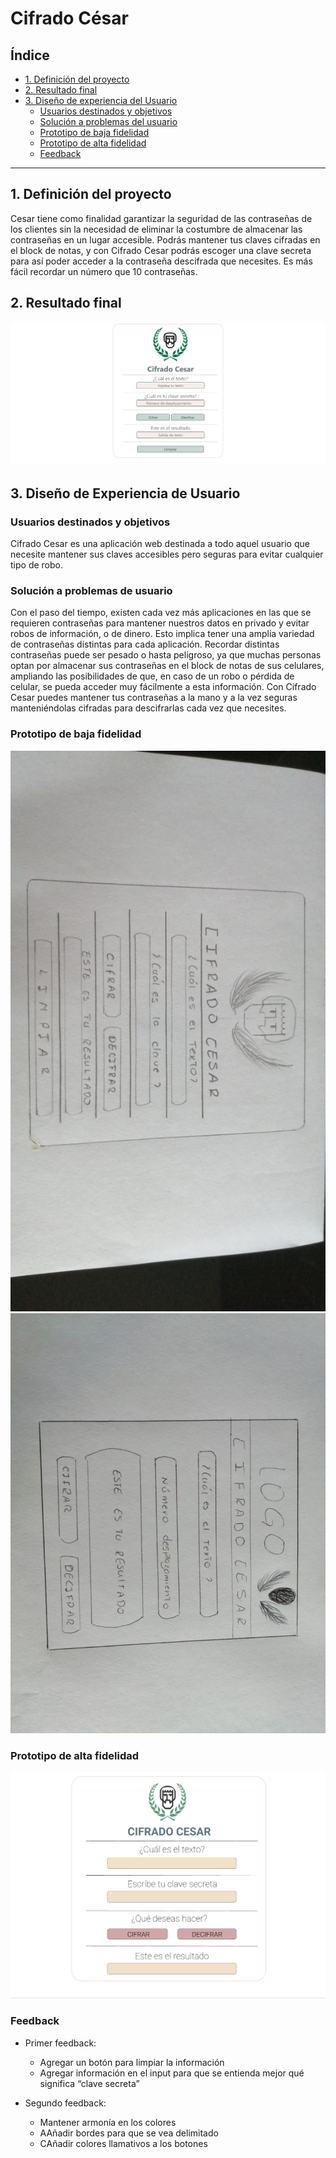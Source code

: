 # Cifrado César

## Índice

* [1. Definición del proyecto](#1-definición-del-proyecto)
* [2. Resultado final](#2-resultado-final)
* [3. Diseño de experiencia del Usuario](#3-diseño-de-experiencia)
  - [Usuarios destinados y objetivos](#4-Usuarios-destinados)
  - [Solución a problemas del usuario](#5-solución-a-problemas)
  - [Prototipo de baja fidelidad](#6-prototipo-de-baja-fidelidad)
  - [Prototipo de alta fidelidad](#7-prototipo-de-alta-fidelidad)
  - [Feedback](#8-feedback)

***

## 1. Definición del proyecto

Cesar tiene como finalidad garantizar la seguridad de las contraseñas de los clientes sin la necesidad de eliminar la costumbre de almacenar las contraseñas en un lugar accesible. Podrás mantener tus claves cifradas en el block de notas, y con Cifrado Cesar podrás escoger una clave secreta para así poder acceder a la contraseña descifrada que necesites. Es más fácil recordar un número que 10 contraseñas.


## 2. Resultado final

![Screenshot](Proyecto-final.PNG)


## 3. Diseño de Experiencia de Usuario

### Usuarios destinados y objetivos

Cifrado Cesar es una aplicación web destinada a todo aquel usuario que necesite mantener sus claves accesibles pero seguras para evitar cualquier tipo de robo.


### Solución a problemas de usuario

Con el paso del tiempo, existen cada vez más aplicaciones en las que se requieren contraseñas para mantener nuestros datos en privado y evitar robos de información, o de dinero. Esto implica tener una amplia variedad de contraseñas distintas para cada aplicación. Recordar distintas contraseñas puede ser pesado o hasta peligroso, ya que muchas personas optan por almacenar sus contraseñas en el block de notas de sus celulares, ampliando las posibilidades de que, en caso de un robo o pérdida de celular, se pueda acceder muy fácilmente a esta información. Con Cifrado Cesar puedes mantener tus contraseñas a la mano y a la vez seguras manteniéndolas cifradas para descifrarlas cada vez que necesites.


### Prototipo de baja fidelidad
![Screenshot](prototipo1.jpeg)
![Screenshot](prototipo2.jpeg)

### Prototipo de alta fidelidad
![Screenshot](Prototipo-final.PNG)

### Feedback

* Primer feedback:

  - Agregar un botón para limpiar la información
  - Agregar información en el input para que se entienda mejor qué significa “clave secreta”
 
* Segundo feedback:

  - Mantener armonía en los colores
  - AAñadir bordes para que se vea delimitado
  - CAñadir colores llamativos a los botones